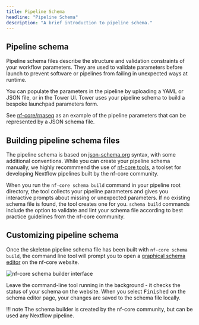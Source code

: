 ```yaml
---
title: Pipeline Schema
headline: "Pipeline Schema"
description: "A brief introduction to pipeline schema."
---
```


## Pipeline schema

Pipeline schema files describe the structure and validation constraints of your workflow parameters. They are used to validate parameters before launch to prevent software or pipelines from failing in unexpected ways at runtime.

You can populate the parameters in the pipeline by uploading a YAML or JSON file, or in the Tower UI. Tower uses your pipeline schema to build a bespoke launchpad parameters form.

See [nf-core/rnaseq](https://github.com/nf-core/rnaseq/blob/e049f51f0214b2aef7624b9dd496a404a7c34d14/nextflow_schema.json) as an example of the pipeline parameters that can be represented by a JSON schema file.

## Building pipeline schema files

The pipeline schema is based on [json-schema.org](https://json-schema.org/) syntax, with some additional conventions. While you can create your pipeline schema manually, we highly recommmend the use of [nf-core tools](https://nf-co.re/tools/#pipeline-schema), a toolset for developing Nextflow pipelines built by the nf-core community.

When you run the `nf-core schema build` command in your pipeline root directory, the tool collects your pipeline parameters and gives you interactive prompts about missing or unexpected parameters. If no existing schema file is found, the tool creates one for you. `schema build` commands include the option to validate and lint your schema file according to best practice guidelines from the nf-core community.

## Customizing pipeline schema

Once the skeleton pipeline schema file has been built with `nf-core schema build`, the command line tool will prompt you to open a [graphical schema editor](https://nf-co.re/pipeline_schema_builder) on the nf-core website.

![nf-core schema builder interface](./_images/pipeline_schema_overview.png)

Leave the command-line tool running in the background - it checks the status of your schema on the website. When you select <kbd>Finished</kbd> on the schema editor page, your changes are saved to the schema file locally.

<!-- prettier-ignore -->
!!! note
    The schema builder is created by the nf-core community, but can be used any Nextflow pipeline.
